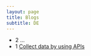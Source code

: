 ```yaml
---
layout: page
title: Blogs
subtitle: DE
---
```




* 2 ...
* 1 [Collect data by using APIs](../blogs/2024-03-15-collect_data_by_apis.md)